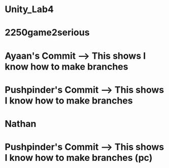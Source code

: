 # Unity_Lab4
# 2250game2serious
# Ayaan's Commit --> This shows I know how to make branches
# Pushpinder's Commit --> This shows I know how to make branches
# Nathan
# Pushpinder's Commit --> This shows I know how to make branches (pc)
